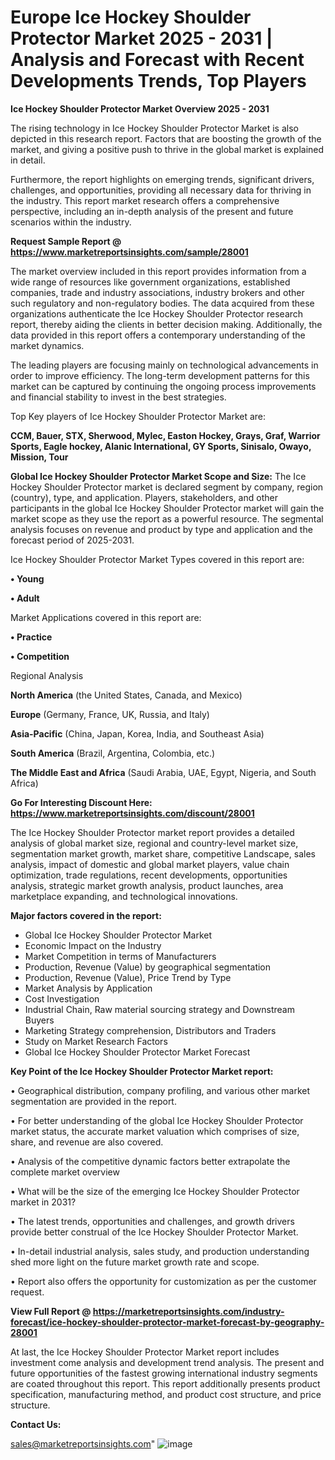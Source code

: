 # Europe Ice Hockey Shoulder Protector Market 2025 - 2031 | Analysis and Forecast with Recent Developments Trends, Top Players

<Strong> Ice Hockey Shoulder Protector Market Overview 2025 - 2031</strong>

The rising technology in Ice Hockey Shoulder Protector Market is also depicted in this research report. Factors that are boosting the growth of the market, and giving a positive push to thrive in the global market is explained in detail.

Furthermore, the report highlights on emerging trends, significant drivers, challenges, and opportunities, providing all necessary data for thriving in the industry. This report market research offers a comprehensive perspective, including an in-depth analysis of the present and future scenarios within the industry.

<strong>Request Sample Report @ <a href=https://www.marketreportsinsights.com/sample/28001>https://www.marketreportsinsights.com/sample/28001</a></strong>

The market overview included in this report provides information from a wide range of resources like government organizations, established companies, trade and industry associations, industry brokers and other such regulatory and non-regulatory bodies. The data acquired from these organizations authenticate the Ice Hockey Shoulder Protector research report, thereby aiding the clients in better decision making. Additionally, the data provided in this report offers a contemporary understanding of the market dynamics.

The leading players are focusing mainly on technological advancements in order to improve efficiency. The long-term development patterns for this market can be captured by continuing the ongoing process improvements and financial stability to invest in the best strategies.

Top Key players of Ice Hockey Shoulder Protector Market are:

<strong>CCM, Bauer, STX, Sherwood, Mylec, Easton Hockey, Grays, Graf, Warrior Sports, Eagle hockey, Alanic International, GY Sports, Sinisalo, Owayo, Mission, Tour</strong>

<strong><b>Global Ice Hockey Shoulder Protector Market Scope and Size:</b></strong>
The Ice Hockey Shoulder Protector market is declared segment by company, region (country), type, and application. Players, stakeholders, and other participants in the global Ice Hockey Shoulder Protector market will gain the market scope as they use the report as a powerful resource. The segmental analysis focuses on revenue and product by type and application and the forecast period of 2025-2031.

Ice Hockey Shoulder Protector Market Types covered in this report are:

<strong>• Young

• Adult</strong>

Market Applications covered in this report are:

<strong>• Practice

• Competition</strong> 

Regional Analysis

<strong>North America</strong> (the United States, Canada, and Mexico)

<strong>Europe</strong> (Germany, France, UK, Russia, and Italy)

<strong>Asia-Pacific</strong> (China, Japan, Korea, India, and Southeast Asia)

<strong>South America</strong> (Brazil, Argentina, Colombia, etc.)

<strong>The Middle East and Africa</strong> (Saudi Arabia, UAE, Egypt, Nigeria, and South Africa)

<strong>Go For Interesting Discount Here: <a href=https://www.marketreportsinsights.com/discount/28001>https://www.marketreportsinsights.com/discount/28001</a></strong>

The Ice Hockey Shoulder Protector market report provides a detailed analysis of global market size, regional and country-level market size, segmentation market growth, market share, competitive Landscape, sales analysis, impact of domestic and global market players, value chain optimization, trade regulations, recent developments, opportunities analysis, strategic market growth analysis, product launches, area marketplace expanding, and technological innovations.

<strong><b>Major factors covered in the report:</b></strong>
<ul>
  <li>Global Ice Hockey Shoulder Protector Market </li>
  <li>Economic Impact on the Industry</li>
  <li>Market Competition in terms of Manufacturers</li>
  <li>Production, Revenue (Value) by geographical segmentation</li>
  <li>Production, Revenue (Value), Price Trend by Type</li>
  <li>Market Analysis by Application</li>
  <li>Cost Investigation</li>
  <li>Industrial Chain, Raw material sourcing strategy and Downstream Buyers</li>
  <li>Marketing Strategy comprehension, Distributors and Traders</li>
  <li>Study on Market Research Factors</li>
  <li>Global Ice Hockey Shoulder Protector Market Forecast</li>
</ul>

<strong><b>Key Point of the Ice Hockey Shoulder Protector Market report:</b></strong>

• Geographical distribution, company profiling, and various other market segmentation are provided in the report.

• For better understanding of the global Ice Hockey Shoulder Protector market status, the accurate market valuation which comprises of size, share, and revenue are also covered.

• Analysis of the competitive dynamic factors better extrapolate the complete market overview

• What will be the size of the emerging Ice Hockey Shoulder Protector market in 2031?

• The latest trends, opportunities and challenges, and growth drivers provide better construal of the Ice Hockey Shoulder Protector Market.

• In-detail industrial analysis, sales study, and production understanding shed more light on the future market growth rate and scope.

• Report also offers the opportunity for customization as per the customer request.

<strong><b>View Full Report @ <a href=https://marketreportsinsights.com/industry-forecast/ice-hockey-shoulder-protector-market-forecast-by-geography-28001>https://marketreportsinsights.com/industry-forecast/ice-hockey-shoulder-protector-market-forecast-by-geography-28001</a></b></strong>


At last, the Ice Hockey Shoulder Protector Market report includes investment come analysis and development trend analysis. The present and future opportunities of the fastest growing international industry segments are coated throughout this report. This report additionally presents product specification, manufacturing method, and product cost structure, and price structure.

<strong>Contact Us:</strong>

sales@marketreportsinsights.com"
![image](https://github.com/user-attachments/assets/b346c30e-7632-4dfd-8004-d6008058030c)
